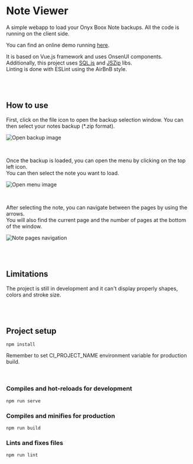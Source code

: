 # Note Viewer

A simple webapp to load your Onyx Boox Note backups. All the code is running on the client side.  

You can find an online demo running [here](https://artania06.github.io/note-viewer/index.html).

It is based on Vue.js framework and uses OnsenUI components.  
Additionally, this project uses [SQL.js](https://github.com/sql-js/sql.js) and [JSZip](https://github.com/Stuk/jszip) libs.  
Linting is done with ESLint using the AirBnB style.

<br/>
<br/>

## How to use

First, click on the file icon to open the backup selection window. You can then select your notes backup (*.zip format).  

![Open backup image](https://artania06.github.io/note-viewer/selectBackup.jpg)

<br/>

Once the backup is loaded, you can open the menu by clicking on the top left icon.  
You can then select the note you want to load.  

![Open menu image](https://artania06.github.io/note-viewer/openMenu.jpg)

<br/>

After selecting the note, you can navigate between the pages by using the arrows.  
You will also find the current page and the number of pages at the bottom of the window.  

![Note pages navigation](https://artania06.github.io/note-viewer/pagesUI.jpg)

<br/>
<br/>

## Limitations

The project is still in development and it can't display properly shapes, colors and stroke size.

<br/>
<br/>

## Project setup
```
npm install
```

Remember to set CI_PROJECT_NAME environment variable for production build.

<br/>

### Compiles and hot-reloads for development
```
npm run serve
```

### Compiles and minifies for production
```
npm run build
```

### Lints and fixes files
```
npm run lint
```
